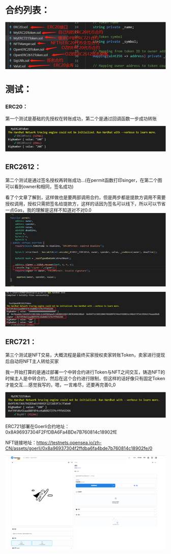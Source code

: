 # 合约列表：

![e3c29ab2bdf12f465c896cfcf538572](./img/e3c29ab2bdf12f465c896cfcf538572.png) 

# 测试：

### ERC20：

第一个测试是基础的先授权在转账成功，第二个是通过回调函数一步成功转账

![1a4bd6cb0ab256574ba51fd13ea5f49](./img/1a4bd6cb0ab256574ba51fd13ea5f49.png) 

## ERC2612：

第二个测试是通过签名授权再转账成功...(在permit函数打印singer，在第二个图可以看到owner和相同，签名成功)

看了个文章了解到，这样做也是要两部调用合约，但是两步都是提款方调用不需要授权调用，授权只需把签名给提款方，这样的话因为签名可以线下，所以可以节省一点Gas，我的理解是这样不知道对不对0.0![aabe2d6cc88920bdb7b4b93b8e95f03](./img/aabe2d6cc88920bdb7b4b93b8e95f03.png)

![fcb950b7e9bf77db12b3d0a3876b5e4](./img/fcb950b7e9bf77db12b3d0a3876b5e4.png) 

## ERC721：

第三个测试是NFT交易，大概流程是最终买家授权卖家转账Token，卖家进行提现后自动将NFT主人转给买家

我一开始打算的是通过部署一个中转合约进行Token与NFT之间交互，铸造NFT的时候主人是中转合约，然后在这个合约进行限制，但这样的话好像只有固定Token才能交互....感觉我写的，嗯，一言难尽，还要再完善0_0

![821edf4ce5fbe5a7f1b009b8e50276d](./img/821edf4ce5fbe5a7f1b009b8e50276d.png) 

ERC721部署在Goerli合约地址：0x8A96937304F2FfDBA6Fa4BDe7B760814c18902fE

NFT链接地址：https://testnets.opensea.io/zh-CN/assets/goerli/0x8a96937304f2ffdba6fa4bde7b760814c18902fe/0

![5269fc3b0f44a5556349f62b43b63ba](./img/5269fc3b0f44a5556349f62b43b63ba.png)  